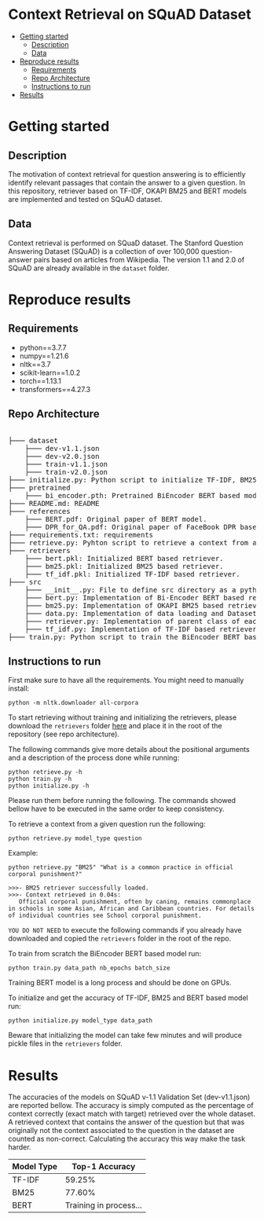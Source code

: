# Context Retrieval on SQuAD Dataset

* [Getting started](#getting-started)
    * [Description](#project-description)
    * [Data](#data)
* [Reproduce results](#reproduce-results)
    * [Requirements](#Requirements)
    * [Repo Architecture](#repo-architecture)
    * [Instructions to run](#instructions-to-run)
* [Results](#results)

# Getting started

## Description
The motivation of context retrieval for question answering is to efficiently identify relevant passages that contain the answer to a given question. In this repository, retriever based on TF-IDF, OKAPI BM25 and BERT models are implemented and tested on SQuAD dataset.

## Data
Context retrieval is performed on SQuaD dataset. The Stanford Question Answering Dataset (SQuAD) is a collection of over 100,000 question-answer pairs based on articles from Wikipedia. The version 1.1 and 2.0 of SQuAD are already available in the `dataset` folder.

# Reproduce results
## Requirements
- python==3.7.7
- numpy==1.21.6
- nltk==3.7
- scikit-learn==1.0.2
- torch==1.13.1
- transformers==4.27.3

## Repo Architecture
<pre>  
├─── dataset
    ├─── dev-v1.1.json
    ├─── dev-v2.0.json
    ├─── train-v1.1.json
    ├─── train-v2.0.json
├─── initialize.py: Python script to initialize TF-IDF, BM25 and BERT based retrievers. Retrievers are saved as pickle files in `retrievers` folder.
├─── pretrained
    ├─── bi_encoder.pth: Pretrained BiEncoder BERT based model.
├─── README.md: README
├─── references
    ├─── BERT.pdf: Original paper of BERT model.
    ├─── DPR_for_QA.pdf: Original paper of FaceBook DPR based on BERT.
├─── requirements.txt: requirements
├─── retrieve.py: Pyhton script to retrieve a context from a given question.
├─── retrievers
    ├─── bert.pkl: Initialized BERT based retriever.
    ├─── bm25.pkl: Initialized BM25 based retriever.
    ├─── tf_idf.pkl: Initialized TF-IDF based retriever.
├─── src
    ├─── __init__.py: File to define src directory as a python package.
    ├─── bert.py: Implementation of Bi-Encoder BERT based retriever.
    ├─── bm25.py: Implementation of OKAPI BM25 based retriever.
    ├─── data.py: Implementation of data loading and Dataset class for SQuAD.
    ├─── retriever.py: Implementation of parent class of each retriever.
    ├─── tf_idf.py: Implementation of TF-IDF based retriever.
├─── train.py: Python script to train the BiEncoder BERT based model. Produce log every epoch in `pretrained` folder.
</pre>

## Instructions to run 
First make sure to have all the requirements. 
You might need to manually install:

```
python -m nltk.downloader all-corpora
```

To start retrieving without training and initializing the retrievers, please download the `retrievers` folder [here](https://drive.switch.ch/index.php/s/pX2yzNL8s8Ipp8d) and place it in the root of the repository (see repo architecture).

The following commands give more details about the positional arguments and a description of the process done while running:

```
python retrieve.py -h
python train.py -h
python initialize.py -h
```
Please run them before running the following. The commands showed bellow have to be executed in the same order to keep consistency. 

To retrieve a context from a given question run the following:
```
python retrieve.py model_type question
```
Example:
```
python retrieve.py "BM25" "What is a common practice in official corporal punishment?"

>>>- BM25 retriever successfully loaded.
>>>- Context retrieved in 0.04s:
   Official corporal punishment, often by caning, remains commonplace in schools in some Asian, African and Caribbean countries. For details of individual countries see School corporal punishment.

```

`YOU DO NOT NEED` to execute the following commands if you already have downloaded and copied the `retrievers` folder in the root of the repo.

To train from scratch the BiEncoder BERT based model run:
```
python train.py data_path nb_epochs batch_size  
```
Training BERT model is a long process and should be done on GPUs. 

To initialize and get the accuracy of TF-IDF, BM25 and BERT based model run:
```
python initialize.py model_type data_path
```
Beware that initializing the model can take few minutes and will produce pickle files in the `retrievers` folder. 

# Results
The accuracies of the models on SQuAD v-1.1 Validation Set (dev-v1.1.json) are reported bellow. The accuracy is simply computed as the percentage of context correctly (exact match with target) retrieved over the whole dataset. A retrieved context that contains the answer of the question but that was originally not the context associated to the question in the dataset are counted as non-correct. Calculating the accuracy this way make the task harder. 

| Model Type | Top-1 Accuracy |     
|-------------------|------------|
| TF-IDF | 59.25% |       
| BM25 | 77.60% |       
| BERT | Training in process... |       

